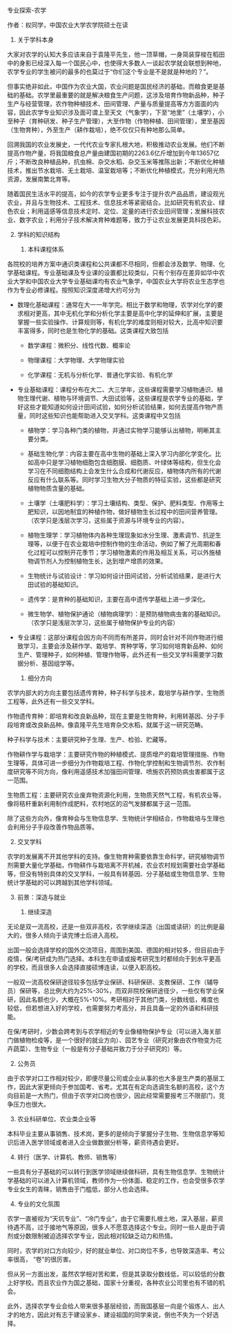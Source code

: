专业探索-农学

作者：权同学，中国农业大学农学院硕士在读

1.  关于学科本身

大家对农学的认知大多应该来自于袁隆平先生，他一顶草帽，一身简装穿梭在稻田中的身影已经深入每一个国民心中，也使得大多数人一谈起农学就会联想到种地，农学专业的学生被问的最多的也莫过于“你们这个专业是不是就是种地的？”。

但事实绝非如此，中国作为农业大国，农业问题是国民经济的基础，而粮食更是基础的基础。农学里最重要的就是解决粮食生产问题，这涉及培育作物新品种，种子生产与经营管理，农作物种植技术、田间管理、产量与质量提高等方方面面的内容，因此农学专业知识涉及面可谓上至天文（气象学），下至“地里”（土壤学），小至种子（育种研发、种子生产管理），大至作物（作物种植、田间管理），里至基因（生物育种），外至生产（耕作栽培），绝不仅仅只有种地那么简单。

回溯我国的农业发展史，一代代农业专家扎根大地，积极推动农业发展。他们不断提高作物产量，将我国粮食总产量由建国初期的2263.6亿斤增加到今年13657亿斤；不断改良种植品种，抗虫棉、杂交水稻、杂交玉米等推陈出新；不断优化种植技术，推出节水栽培、无土栽培、温室栽培等；不断优化种植模式，充分利用光热资源，发展南繁北育等。

随着国民生活水平的提高，如今的农学专业更多专注于提升农产品品质，建设观光农业，并且与生物技术、工程技术、信息技术等紧密结合。比如研究有机农业、绿色农业；利用遥感等信息技术定时、定位、定量的进行农业田间管理；发展科技农业、数字农业；利用分子技术解决育种难题等，致力于让农业发展更具科技色彩。

2.  学科的知识结构

    1.  本科课程体系

各院校的培养方案中通识类课程和公共课都不尽相同，但都会涉及数学、物理、化学基础课程。专业基础课及专业课的设置都比较类似，只有个别存在差异如华中农业大学和中国农业大学专业基础课均有农业气象学，中国农业大学将农业生态学也作为专业必修课程。按照知识深度递增大约可分为

-   数理化基础课程：通常在大一一年学完。相比于数学和物理，农学对化学的要求相对更高，其中无机化学和分析化学主要是高中化学的延伸和扩展，主要是掌握一些实验操作、计算规则等，有机化学的难度则相对较大，比高中知识要丰富得多，同时也是生物化学的基础。这类课程大致包括

    -   数学课程：微积分、线性代数、概率论

    -   物理课程：大学物理、大学物理实验

    -   化学课程：无机与分析化学、普通化学实验、有机化学

-   专业基础课程：课程分布在大二、大三学年，这些课程需要学习植物通识、植物生理代谢、植物与环境调节、大田试验等，这些课程是农学专业的基础，学好这些才能知道如何设计田间试验，如何分析试验结果，如何去提高作物产质量，同时这些知识也能帮助进入交叉学科。这类课程中又包括

    -   植物学：学习各种门类的植物，并通过实物学习能够认出植物，明晰其主要分类。

    -   基础生物化学：内容主要在高中生物的基础上深入学习内部化学变化。比如高中只是学习植物细胞包含细胞膜、细胞质、叶绿体等结构，但生化会学习在不同细胞结构上会发生什么合成和代谢反应，植物体内所有的代谢反应有什么联系等。同时学习生物大分子物质的特征实验，这些都是研究植物物质含量的基础。

    -   土壤学（土壤肥料学）：学习土壤结构、类型、保护、肥料类型、作用等土肥知识，以因地制宜的种植作物，做好植物生长过程中的田间营养管理。（农学只是浅层次学习，这些属于资源与环境专业的内容）。

    -   植物生理学：学习植物体内各种生理现象如水分生理、激素调节、抗逆生理等，以便于在农业栽培中控制作物的生命活动，例如了解了光周期和春化过程可以控制开花季节；学习植物激素的作用及相互关系，可以外施植物调节剂人为控制植物生长，达到增产增质的效果。

    -   生物统计与试验设计：学习如何设计田间试验，分析试验结果，是进行大田试验的基础知识。

    -   遗传学：是育种的基础知识，主要在高中遗传学基础上进一步深化。

    -   微生物学、植物保护通论（植物病理学）：是预防植物病虫害的基础知识。（农学只是浅层次学习，这些属于植物保护专业的内容）

-   专业课程：这部分课程会因方向不同而有所差异，同时会针对不同作物进行细致学习，主要会涉及耕作学、栽培学、育种学等，学习如何培育新品种、如何生产、管理种子，如何种植、管理作物等，此外还有一些交叉学科需要学习数据分析、基因组学等。

    1.  细分方向

农学内部大的方向主要包括遗传育种，种子科学与技术，栽培学与耕作学，生物质工程等，此外还有一些交叉学科。

  作物遗传育种：即培育和改良新品种，现在主要是生物育种，利用转基因、分子手段培育或改良新品种。像袁隆平先生培育杂交水稻，就属于这一研究范畴。

  种子科学与技术：主要研究种子生理、生产、检验、贮藏等。

  作物耕作学与栽培学：主要研究作物的种植模式、提质增产的栽培管理措施、作物生理等，具体可进一步细分为作物栽培工程、作物化学控制和生物调节剂、农作制度研究等不同方向，像利用遥感技术加强田间管理、喷施农药预防病虫害都属于这一范围。

  生物质工程：主要研究农业废弃物资源化利用，生物质天然气工程，有机农业等，像将秸秆重新利用制作成肥料，农村地区的沼气发酵都属于这一范围。

除了这些方向外，像育种会与生物信息学、生物统计学相结合，作物栽培与生理也会利用分子手段改善作物品质等。

2.  交叉学科

农学的发展离不开其他学科的支持。像生物育种需要依靠生命科学，研究植物调节剂需要大量化学基础，作物耕作与栽培离不开机械，农业农村规划需要社会学基础等，但没有特别具体的交叉学科，一般具有转基因、分子基础或生物信息学、生物统计学基础的可以跨越到其他学科领域。

3.  前景：深造与就业

    1.  继续深造

无论是双一流高校，还是一些双非高校，农学继续深造（出国或读研）的比例是最大的，很多人倾向于读完博士后进入高校。

出国一般会选择学校的国外交流项目，周围到美国、德国的相对较多，但目前由于疫情，保/考研成为热门选择。本科生在申请或报考研究生时都倾向于到水平更高的学校，而且很多人会选择直接硕博连读，以便入职高校。

一般双一流高校保研途径较多包括学业保研、科研保研、支教保研、工作（辅导员）保研等，总比例大约为25%-30%，而双非院校保研途径少，一些仅有学业保研，因此名额也少，大概在5%-10%。考研相对于其他门类，分数线低，难度也较低，但若想进入好的学校，也需要努力考高分，并且具备一定的外语和科研技能。

在保/考研时，少数会跨考到与农学相近的专业像植物保护专业（可以进入海关部门做植物检疫等，是一个很好的就业方向）、园艺专业（研究对象由农作物变为花卉蔬菜）、生物专业（一般是有分子基础并致力于分子研究的）等。

2.  公务员

由于农学对口工作相对较少，即便尽量公司或企业从事的也大多是生产类的基层工作，因此大家更倾向于参加国考、省考。尤其在有定向选调生名额的高校，这个方向目前是一大热门，但由于农学对口岗也很少，因此经常需要报考三不限部门，竞争压力也很大。

3.  农业科研单位、农业类企业等

本科毕业主要从事销售、技术岗，更多的是倾向于掌握分子生物、生物信息学等知识后进入医学领域或者进入企业做数据分析等，薪资待遇会更好。

4.  转行（医学、计算机、教师、销售等）

一些具有分子基础的可以转行到医学领域继续做科研，具有生物信息学、生物统计学基础的可以进入计算机领域，教师作为一份体面、稳定的工作，也会受很多农学专业女生的青睐，销售由于门槛低，部分人也会选择。

4.  专业的文化氛围

农学一直被视为“天坑专业”、“冷门专业”，由于它需要扎根土地，深入基层，薪资待遇不高，过于接地气等原因，很多人不愿意选择这个专业。同时一些人是由于调剂或分数限制被迫选择农学专业，因此相对较缺乏动力和热情。

同时，农学的对口方向较少，好的就业单位、对口岗位不多，也导致深造率、考公率很高，
“卷”的很厉害。

但从另一方面出发，虽然农学相对苦和累，但是其录取分数线低，可以较低的分数上好学校。而且农业作为国之基础，国家十分重视，各种农业公司里也有不错的机会。

此外，选择农学专业会给人带来很多基层经验，而我国基层一向是个锻炼人、出人才的地方，因此对有志于建设家乡、建设祖国的同学来说，倒也不失为一个好选择。
